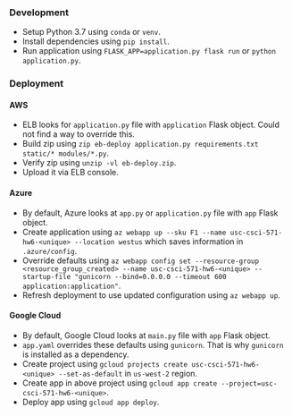 ### Development
* Setup Python 3.7 using `conda` or `venv`.
* Install dependencies using `pip install`.
* Run application using `FLASK_APP=application.py flask run` or `python application.py`.

### Deployment
#### AWS
* ELB looks for `application.py` file with `application` Flask object. Could not find a way to override this.
* Build zip using `zip eb-deploy application.py requirements.txt static/* modules/*.py`.
* Verify zip using `unzip -vl eb-deploy.zip`.
* Upload it via ELB console.

#### Azure
* By default, Azure looks at `app.py` or `application.py` file with `app` Flask object.
* Create application using `az webapp up --sku F1 --name usc-csci-571-hw6-<unique> --location westus` which saves information in `.azure/config`.
* Override defaults using `az webapp config set --resource-group <resource_group_created> --name usc-csci-571-hw6-<unique> --startup-file "gunicorn --bind=0.0.0.0 --timeout 600 application:application"`.
* Refresh deployment to use updated configuration using `az webapp up`.

#### Google Cloud
* By default, Google Cloud looks at `main.py` file with `app` Flask object.
* `app.yaml` overrides these defaults using `gunicorn`. That is why `gunicorn` is installed as a dependency.
* Create project using `gcloud projects create usc-csci-571-hw6-<unique> --set-as-default` in `us-west-2` region.
* Create app in above project using `gcloud app create --project=usc-csci-571-hw6-<unique>`.
* Deploy app using `gcloud app deploy`.